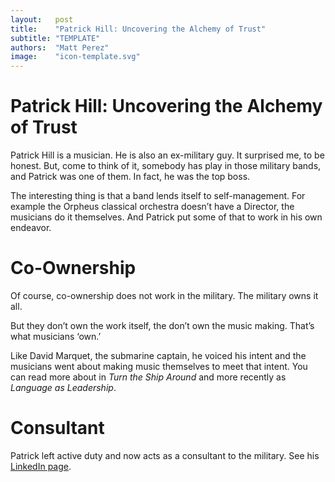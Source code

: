 ```yaml
---
layout:   post
title:    "Patrick Hill: Uncovering the Alchemy of Trust"
subtitle: "TEMPLATE"
authors:  "Matt Perez"
image:    "icon-template.svg"
---
```


<div style='display:none;'>
 <p>Patrick Hill is a musician. Patrick Hill is an ex-military guy. Go figure that.</p>
</div>

<h1>Patrick Hill: Uncovering the Alchemy of Trust</h1>
 <p>Patrick Hill is a musician. He is also an ex-military guy. It surprised me, to be honest. But, come to think of it, somebody has play in those military bands, and Patrick was one of them. In fact, he was the top boss.</p>
 <p>The interesting thing is that a band lends itself to  self-management. For example the Orpheus classical orchestra doesn’t have a Director, the musicians do it themselves. And Patrick put some of that to work in his own endeavor.</p>

<h1>Co-Ownership</h1>
 <p>Of course, co-ownership does not work in the military. The military owns it all.</p>
 <p>But they don’t own the work itself, the don’t own the music making. That’s what musicians &lsquo;own.&rsquo;</p>
 <p>Like David Marquet, the submarine captain, he voiced his intent and the musicians went about making music themselves to meet that intent. You can read more about in <em>Turn the Ship Around</em> and more recently as <em>Language as Leadership</em>.</p>

<h1>Consultant</h1>
 <p>Patrick left active duty and now acts as a consultant to the military. See his <a href="https://www.linkedin.com/in/patrick-hill-dsl-phr-5a631041/">LinkedIn page</a>.</p>